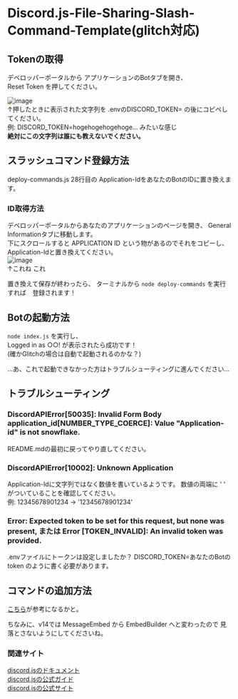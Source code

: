 # Discord.js-File-Sharing-Slash-Command-Template(glitch対応)

## Tokenの取得
デベロッパーポータルから アプリケーションのBotタブを開き、  
Reset Token を押してください。  

![image](https://user-images.githubusercontent.com/113648419/235915955-8010fc23-44d5-41da-ae89-e30cde02e2e2.png)  
↑押したときに表示された文字列を .envのDISCORD_TOKEN= の後にコピペしてください。  
例: DISCORD_TOKEN=hogehogehogehoge... みたいな感じ  
**絶対にこの文字列は誰にも教えないでください。**  

## スラッシュコマンド登録方法
deploy-commands.js 28行目の Application-IdをあなたのBotのIDに置き換えます。  
### ID取得方法
デベロッパーポータルからあなたのアプリケーションのページを開き、 General Informationタブに移動します。  
下にスクロールすると APPLICATION ID という物があるのでそれをコピーし、 Application-Idと置き換えてください。  
![image](https://user-images.githubusercontent.com/113648419/235910788-6a4830a7-0b3e-4e7a-ad81-7a5a0181396b.png)  
↑これね これ

置き換えて保存が終わったら、 ターミナルから `node deploy-commands` を実行すれば　登録されます！

## Botの起動方法 
`node index.js` を実行し、  
Logged in as ○○! が表示されたら成功です！  
(確かGlitchの場合は自動で起動されるのかな？)

...あ、これで起動できなかった方はトラブルシューティングに進んでください...

## トラブルシューティング
### DiscordAPIError[50035]: Invalid Form Body application_id[NUMBER_TYPE_COERCE]: Value "Application-id" is not snowflake.
README.mdの最初に戻ってやり直してください。

### DiscordAPIError[10002]: Unknown Application  
Application-Idに文字列ではなく数値を書いているようです。  数値の両端に ' ' がついていることを確認してください。  
例: 12345678901234 → '12345678901234'  

### Error: Expected token to be set for this request, but none was present, または Error [TOKEN_INVALID]: An invalid token was provided.
.envファイルにトークンは設定しましたか？ DISCORD_TOKEN=あなたのBotのtoken のように書く必要があります。

## コマンドの追加方法
[こちら](https://github.com/TaiyakiSontyo/Discord.js-File-Sharing-Slash-Command-Template/tree/main/v13)が参考になるかと。

ちなみに、v14では MessageEmbed から EmbedBuilder へと変わったので 見落とさないようにしてくださいね。


### 関連サイト
[discord.jsのドキュメント](https://old.discordjs.dev/)  
[discord.jsの公式ガイド](https://discordjs.guide/)  
[discord.jsの公式サイト](https://discord.js.org/)  

